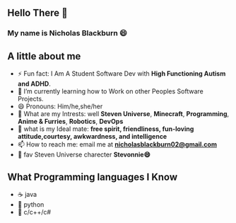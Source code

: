 ## Hello There 👋
### My name is Nicholas Blackburn 😄

## A little about me 
- ⚡ Fun fact: I Am A Student Software Dev with **High Functioning Autism and ADHD**.
- 🌱 I’m currently learning how to Work on other Peoples Software Projects. 
- 😄 Pronouns: Him/he,she/her
- 💬 What are my Intrests: well **Steven Universe**, **Minecraft**, **Programming**, **Anime & Furries**, **Robotics**, **DevOps**
- 💎 what is my Ideal mate: **free spirit, friendliness, fun-loving attitude,courtesy, awkwardness, and intelligence**
- 📫 How to reach me: email me at **nicholasblackburn02@gmail.com**
- 👋 fav Steven Universe charecter **Stevonnie😄**
## What Programming languages I Know 
- ☕ java 
- 🐍 python
- 💎 c/c++/c#
